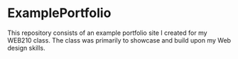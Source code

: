# ExamplePortfolio

This  repository consists of an example portfolio site I created for my WEB210 class. The class was primarily to showcase and build upon my Web design skills.
